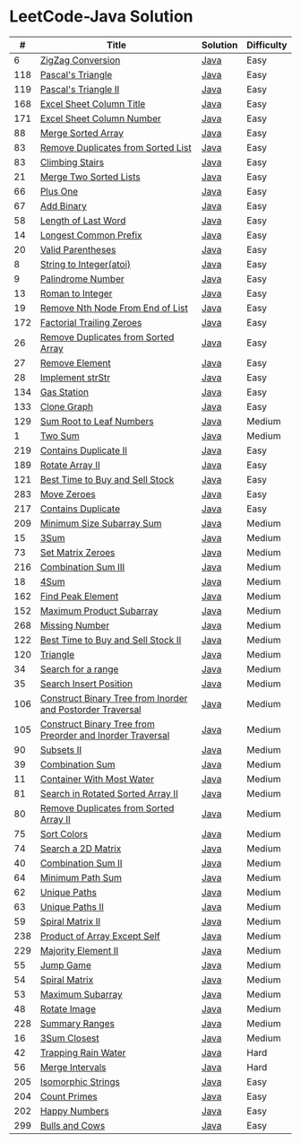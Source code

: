 LeetCode-Java Solution
========

| # | Title | Solution | Difficulty |
|---| ----- | -------- | ---------- |
|6|[ZigZag Conversion](https://oj.leetcode.com/problems/zigzag-conversion/)|[Java](./src/zigZagConversion/Solution.java)|Easy|
|118|[Pascal's Triangle](https://oj.leetcode.com/problems/pascals-triangle/)|[Java](./src/pascalsTriangle/Solution.java)|Easy|
|119|[Pascal's Triangle II](https://oj.leetcode.com/problems/pascals-triangle-ii/)|[Java](./src/pascalsTriangle2/Solution.java)|Easy|
|168|[Excel Sheet Column Title](https://oj.leetcode.com/problems/excel-sheet-column-title/)|[Java](./src/excelSheetColumnTitle/Solution.java)|Easy|
|171|[Excel Sheet Column Number](https://oj.leetcode.com/problems/excel-sheet-column-number/)|[Java](./src/excelSheetColumnNumber/Solution.java)|Easy|
|88|[Merge Sorted Array](https://oj.leetcode.com/problems/merge-sorted-array/)|[Java](./src/mergeSortedArray/Solution.java)|Easy|
|83|[Remove Duplicates from Sorted List](https://oj.leetcode.com/problems/remove-duplicates-from-sorted-list/)|[Java](./removeDupFromSortedList/Solution.java)|Easy|
|83|[Climbing Stairs](https://oj.leetcode.com/problems/climbing-stairs/)|[Java](./src/climbingStairs/Solution.java)|Easy|
|21|[Merge Two Sorted Lists](https://oj.leetcode.com/problems/merge-two-sorted-lists/)|[Java](./src/mergeTwoSortedLists/Solution.java)|Easy|
|66|[Plus One](https://oj.leetcode.com/problems/plus-one/)|[Java](./src/plusOne/Solution.java)|Easy|
|67|[Add Binary](https://oj.leetcode.com/problems/merge-two-sorted-lists/)|[Java](./src/mergeTwoSortedLists/Solution.java)|Easy|
|58|[Length of Last Word](https://oj.leetcode.com/problems/length-of-last-word/)|[Java](./src/lengthOfLastWord/Solution.java)|Easy|
|14|[Longest Common Prefix](https://oj.leetcode.com/problems/longest-common-prefix/)|[Java](./src/longestCommonPrefix/Solution.java)|Easy|
|20|[Valid Parentheses](https://oj.leetcode.com/problems/valid-parentheses/)|[Java](./src/validParentheses/Solution.java)|Easy|
|8|[String to Integer(atoi)](https://oj.leetcode.com/problems/string-to-integer-atoi/)|[Java](./src/stringToInteger/Solution.java)|Easy|
|9|[Palindrome Number](https://oj.leetcode.com/problems/palindrome-number/)|[Java](./src/palindromeNumber/Solution.java)|Easy|
|13|[Roman to Integer](https://oj.leetcode.com/problems/roman-to-integer/)|[Java](./src/romanToInteger/Solution.java)|Easy|
|19|[Remove Nth Node From End of List](https://oj.leetcode.com/problems/remove-nth-node-from-end-of-list/)|[Java](./src/removeNthNodeFromEndofList/Solution.java)|Easy|
|172|[Factorial Trailing Zeroes](https://oj.leetcode.com/problems/factorial-trailing-zeroes/)|[Java](./src/factorialTrailingZeroes/Solution.java)|Easy|
|26|[Remove Duplicates from Sorted Array](https://oj.leetcode.com/problems/remove-duplicates-from-sorted-array/)|[Java](./src/removeDupFromSortedArray/Solution.java)|Easy|
|27|[Remove Element](https://oj.leetcode.com/problems/remove-element/)|[Java](./src/removeElement/Solution.java)|Easy|
|28|[Implement strStr](https://oj.leetcode.com/problems/implement-strstr/)|[Java](./src/implementStrStr/Solution.java)|Easy|
|134|[Gas Station](https://oj.leetcode.com/problems/gas-station/)|[Java](./src/gasStation/Solution.java)|Easy|
|133|[Clone Graph](https://oj.leetcode.com/problems/clone-graph/)|[Java](./src/cloneGraph/Solution.java)|Easy|
|129|[Sum Root to Leaf Numbers](https://oj.leetcode.com/problems/sum-root-to-leaf-numbers/)|[Java](./src/cloneGraph/Solution.java)|Medium|
|1|[Two Sum](https://oj.leetcode.com/problems/two-sum/)|[Java](./src/twoSum/Solution.java)|Medium|
|219|[Contains Duplicate II](https://oj.leetcode.com/problems/contains-duplicate-ii/)|[Java](./src/containsDuplicate2/Solution.java)|Easy|
|189|[Rotate Array II](https://oj.leetcode.com/problems/rotate-array/)|[Java](./src/rotateArray/Solution.java)|Easy|
|121|[Best Time to Buy and Sell Stock](https://leetcode.com/problems/best-time-to-buy-and-sell-stock/)|[Java](./src/bestTimeToBuyAndSellStock/Solution.java)|Easy|
|283|[Move Zeroes](https://leetcode.com/problems/move-zeroes/)|[Java](./src/moveZeroes/Solution.java)|Easy|
|217|[Contains Duplicate](https://leetcode.com/problems/contains-duplicate/)|[Java](./src/containsDuplicate/Solution.java)|Easy|
|209|[Minimum Size  Subarray Sum](https://leetcode.com/problems/minimum-size-subarray-sum/)|[Java](./src/minimumSizeSubarraySum/Solution.java)|Medium|
|15|[3Sum](https://leetcode.com/problems/3sum/)|[Java](./src/3sum/Solution.java)|Medium|
|73|[Set Matrix Zeroes](https://leetcode.com/problems/set-matrix-zeroes/)|[Java](./src/setMatrixZeroes/Solution.java)|Medium|
|216|[Combination Sum III ](https://leetcode.com/problems/combination-sum-iii/)|[Java](./src/combinationSum3/Solution.java)|Medium|
|18|[4Sum](https://leetcode.com/problems/4sum/)|[Java](./src/4sum/Solution.java)|Medium|
|162|[Find Peak Element](https://leetcode.com/problems/find-peak-element/)|[Java](./src/findPeakElement/Solution.java)|Medium|
|152|[Maximum Product Subarray](https://leetcode.com/problems/maximum-product-subarray/)|[Java](./src/minimumSizeSubarraySum/Solution.java)|Medium|
|268|[Missing Number](https://leetcode.com/problems/missing-number/)|[Java](./src/missingNumber/Solution.java)|Medium|
|122|[Best Time to Buy and Sell Stock II](https://leetcode.com/problems/best-time-to-buy-and-sell-stock-ii/)|[Java](./src/bestTimeToBuyAndSellStock2/Solution.java)|Medium|
|120|[Triangle](https://leetcode.com/problems/triangle/)|[Java](./src/triangle/Solution.java)|Medium|
|34|[Search for a range](https://leetcode.com/problems/search-for-a-range/)|[Java](./src/searchForaRange/Solution.java)|Medium|
|35|[Search Insert Position](https://leetcode.com/problems/search-insert-position/)|[Java](./src/searchInsertPosition/Solution.java)|Medium|
|106|[Construct Binary Tree from Inorder and Postorder Traversal](https://leetcode.com/problems/construct-binary-tree-from-inorder-and-postorder-traversal/)|[Java](./src/conBinaryTreeFromInorderAndPostorder/Solution.java)|Medium|
|105|[Construct Binary Tree from Preorder and Inorder Traversal](https://leetcode.com/problems/construct-binary-tree-from-preorder-and-inorder-traversal/)|[Java](./src/conBinaryTreeFromPreorderAndInorder/Solution.java)|Medium|
|90|[Subsets II](https://leetcode.com/problems/subsets-ii/)|[Java](./src/subsets2/Solution.java)|Medium|
|39|[Combination Sum](https://leetcode.com/problems/combination-sum/)|[Java](./src/combinationSum/Solution.java)|Medium|
|11|[Container With Most Water](https://leetcode.com/problems/container-with-most-water/)|[Java](./src/containerWithMostWater/Solution.java)|Medium|
|81|[Search in Rotated Sorted Array II](https://leetcode.com/problems/search-in-rotated-sorted-array-ii/)|[Java](./src/searchInRotatedSortedArray2/Solution.java)|Medium|
|80|[Remove Duplicates from Sorted Array II](https://leetcode.com/problems/remove-duplicates-from-sorted-array-ii/)|[Java](./src/removeDuplicatesFromSortedArray2/Solution.java)|Medium|
|75|[Sort Colors](https://leetcode.com/problems/sort-colors/)|[Java](./src/sortColors/Solution.java)|Medium|
|74|[Search a 2D Matrix](https://leetcode.com/problems/search-a-2d-matrix/)|[Java](./src/searchA2dMatrix/Solution.java)|Medium|
|40|[Combination Sum II](https://leetcode.com/problems/combination-sum-ii/)|[Java](./src/combinationSum2/Solution.java)|Medium|
|64|[Minimum Path Sum](https://leetcode.com/problems/minimum-path-sum/)|[Java](./src/minimumPathSum/Solution.java)|Medium|
|62|[Unique Paths](https://leetcode.com/problems/unique-paths/)|[Java](./src/uniquePaths/Solution.java)|Medium|
|63|[Unique Paths II](https://leetcode.com/problems/unique-paths-ii/)|[Java](./src/uniquePaths2/Solution.java)|Medium|
|59|[Spiral Matrix II](https://leetcode.com/problems/spiral-matrix-ii/)|[Java](./src/spiralMatrix2/Solution.java)|Medium|
|238|[Product of Array Except Self](https://leetcode.com/problems/product-of-array-except-self/)|[Java](./src/productOfArrayExceptSelf/Solution.java)|Medium|
|229|[Majority Element II](https://leetcode.com/problems/majority-element-ii/)|[Java](./src/majorityElement2/Solution.java)|Medium|
|55|[Jump Game](https://leetcode.com/problems/jump-game/)|[Java](./src/jumpGame/Solution.java)|Medium|
|54|[Spiral Matrix](https://leetcode.com/problems/spiral-matrix/)|[Java](./src/spiralMatrix/Solution.java)|Medium|
|53|[Maximum Subarray](https://leetcode.com/problems/maximum-subarray/)|[Java](./src/maximumSubarray/Solution.java)|Medium|
|48|[Rotate Image](https://leetcode.com/problems/rotate-image/)|[Java](./src/rotateImage/Solution.java)|Medium|
|228|[Summary Ranges](https://leetcode.com/problems/summary-ranges/)|[Java](./src/summaryRanges/Solution.java)|Medium|
|16|[3Sum Closest](https://leetcode.com/problems/3sum-closest/)|[Java](./src/3sumClosest/Solution.java)|Medium|
|42|[Trapping Rain Water](https://leetcode.com/problems/trapping-rain-water/)|[Java](./src/trappingRainWater/Solution.java)|Hard|
|56|[Merge Intervals](https://leetcode.com/problems/merge-intervals/)|[Java](./src/mergeIntervals/Solution.java)|Hard|
|205|[Isomorphic Strings](https://leetcode.com/problems/isomorphic-strings/)|[Java](./src/isomorphicStrings/Solution.java)|Easy|
|204|[Count Primes](https://leetcode.com/problems/count-primes/)|[Java](./src/countPrimes/Solution.java)|Easy|
|202|[Happy Numbers](https://leetcode.com/problems/happy-numbers/)|[Java](./src/happyNumbers/Solution.java)|Easy|
|299|[Bulls and Cows](https://leetcode.com/problems/bulls-and-cows/)|[Java](./src/bullsAndCows/Solution.java)|Easy|

